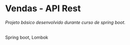 # Vendas - API Rest
###### Projeto básico desenvolvido durante curso de spring boot.

Spring boot, Lombok